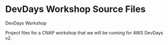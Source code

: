 # DevDays Workshop Source Files
DevDays Workshop

Project files for a CNAP workshop that we will be running for AWS DevDays v2.  
